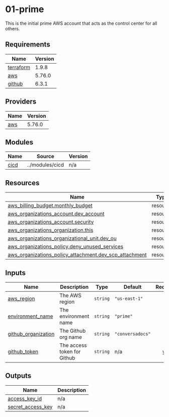 # 01-prime

This is the initial prime AWS account that acts as the control center for all others.

<!-- BEGIN_TF_DOCS -->
## Requirements

| Name | Version |
|------|---------|
| <a name="requirement_terraform"></a> [terraform](#requirement\_terraform) | 1.9.8 |
| <a name="requirement_aws"></a> [aws](#requirement\_aws) | 5.76.0 |
| <a name="requirement_github"></a> [github](#requirement\_github) | 6.3.1 |

## Providers

| Name | Version |
|------|---------|
| <a name="provider_aws"></a> [aws](#provider\_aws) | 5.76.0 |

## Modules

| Name | Source | Version |
|------|--------|---------|
| <a name="module_cicd"></a> [cicd](#module\_cicd) | ../modules/cicd | n/a |

## Resources

| Name | Type |
|------|------|
| [aws_billing_budget.monthly_budget](https://registry.terraform.io/providers/hashicorp/aws/5.76.0/docs/resources/billing_budget) | resource |
| [aws_organizations_account.dev_account](https://registry.terraform.io/providers/hashicorp/aws/5.76.0/docs/resources/organizations_account) | resource |
| [aws_organizations_account.security](https://registry.terraform.io/providers/hashicorp/aws/5.76.0/docs/resources/organizations_account) | resource |
| [aws_organizations_organization.this](https://registry.terraform.io/providers/hashicorp/aws/5.76.0/docs/resources/organizations_organization) | resource |
| [aws_organizations_organizational_unit.dev_ou](https://registry.terraform.io/providers/hashicorp/aws/5.76.0/docs/resources/organizations_organizational_unit) | resource |
| [aws_organizations_policy.deny_unused_services](https://registry.terraform.io/providers/hashicorp/aws/5.76.0/docs/resources/organizations_policy) | resource |
| [aws_organizations_policy_attachment.dev_scp_attachment](https://registry.terraform.io/providers/hashicorp/aws/5.76.0/docs/resources/organizations_policy_attachment) | resource |

## Inputs

| Name | Description | Type | Default | Required |
|------|-------------|------|---------|:--------:|
| <a name="input_aws_region"></a> [aws\_region](#input\_aws\_region) | The AWS region | `string` | `"us-east-1"` | no |
| <a name="input_environment_name"></a> [environment\_name](#input\_environment\_name) | The environment name | `string` | `"prime"` | no |
| <a name="input_github_organization"></a> [github\_organization](#input\_github\_organization) | The Github org name | `string` | `"conversadocs"` | no |
| <a name="input_github_token"></a> [github\_token](#input\_github\_token) | The access token for Github | `string` | n/a | yes |

## Outputs

| Name | Description |
|------|-------------|
| <a name="output_access_key_id"></a> [access\_key\_id](#output\_access\_key\_id) | n/a |
| <a name="output_secret_access_key"></a> [secret\_access\_key](#output\_secret\_access\_key) | n/a |
<!-- END_TF_DOCS -->
